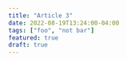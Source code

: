 ```yaml
---
title: "Article 3"
date: 2022-08-19T13:24:00-04:00
tags: ["foo", "not bar"]
featured: true
draft: true
---
```


